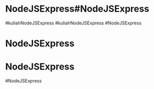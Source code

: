 # NodeJSExpress#NodeJSExpress
#kuliahNodeJSExpress
#kuliahNodeJSExpress
#NodeJSExpress
# NodeJSExpress
# NodeJSExpress
#NodeJSExpress
